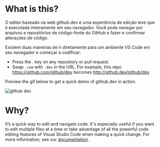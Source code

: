 # What is this?

O editor baseado na web github.dev é uma experiência de edição leve que é executada inteiramente em seu navegador. Você pode navegar por arquivos e repositórios de código-fonte do GitHub e fazer e confirmar alterações de código.

Existem duas maneiras de ir diretamente para um ambiente VS Code em seu navegador e começar a codificar:

* Press the . key on any repository or pull request.
* Swap `.com` with `.dev` in the URL. For example, this repo https://github.com/github/dev becomes http://github.dev/github/dev

Preview the gif below to get a quick demo of github.dev in action.

![github dev](https://user-images.githubusercontent.com/856858/130119109-4769f2d7-9027-4bc4-a38c-10f297499e8f.gif)

# Why?
It’s a quick way to edit and navigate code. It's especially useful if you want to edit multiple files at a time or take advantage of all the powerful code editing features of Visual Studio Code when making a quick change. For more information, see our [documentation](https://github.co/codespaces-editor-help).
